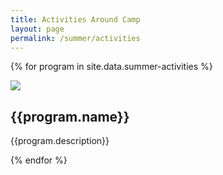 ```yaml
---
title: Activities Around Camp
layout: page
permalink: /summer/activities
---
```


{% for program in site.data.summer-activities %}
<div class="card my-3">
  <div class="row">
    <div class="col-md-3">
      <img src="/img/summer/{{program.thumbnail}}" class="w-100">
    </div>
    <div class="col-md-9 p-3">
      <div class="card-block px-3">
        <h2 class="card-title">{{program.name}}</h2>
        <p class="card-text">{{program.description}}</p>
      </div>
    </div>
  </div>
</div>
{% endfor %}
